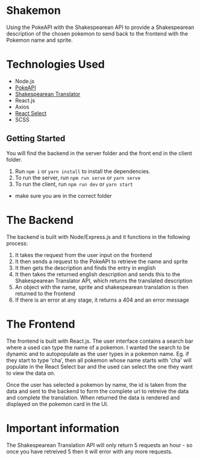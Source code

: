 # Shakemon
Using the PokeAPI with the Shakespearean API to provide a Shakespearean description of the chosen pokemon to send back to the frontend with the Pokemon name and sprite.

# Technologies Used
- Node.js
- [PokeAPI](https://pokeapi.co/)
- [Shakespearean Translator](https://funtranslations.com/api/shakespeare)
- React.js
- Axios
- [React Select](https://react-select.com/home)
- SCSS

## Getting Started
You will find the backend in the server folder and the front end in the client folder. 

1. Run `npm i` or `yarn install` to install the dependencies. 
2. To run the server, run `npm run serve` or `yarn serve`
3. To run the client, run `npm run dev` or `yarn start`
* make sure you are in the correct folder

# The Backend
The backend is built with Node/Express.js and it functions in the following process: 
1. It takes the request from the user input on the frontend
2. It then sends a request to the PokeAPI to retrieve the name and sprite
4. It then gets the description and finds the entry in english
5. It then takes the returned english description and sends this to the Shakespearean Translator API, which returns the translated description
6. An object with the name, sprite and shakespearean translation is then returned to the frontend
7. If there is an error at any stage, it returns a 404 and an error message

# The Frontend
The frontend is built with React.js. The user interface contains a search bar where a used can type the name of a pokemon. I wanted the search to be dynamic and to autopopulate as the user types in a pokemon name. Eg. if they start to type 'cha', then all pokemon whose name starts with 'cha' will populate in the React Select bar and the used can select the one they want to view the data on.

Once the user has selected a pokemon by name, the id is taken from the data and sent to the backend to form the complete url to retreive the data and complete the translation. When returned the data is rendered and displayed on the pokemon card in the UI. 

# Important information
The Shakespearean Translation API will only return 5 requests an hour - so once you have retreived 5 then it will error with any more requests. 
